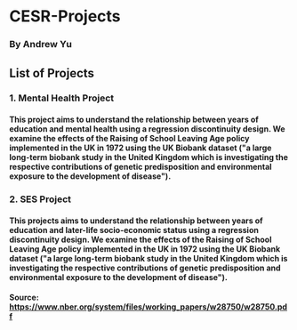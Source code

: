 # CESR-Projects
### By Andrew Yu

## List of Projects
### 1. Mental Health Project
#### This project aims to understand the relationship between years of education and mental health using a regression discontinuity design. We examine the effects of the Raising of School Leaving Age policy implemented in the UK in 1972 using the UK Biobank dataset ("a large long-term biobank study in the United Kingdom which is investigating the respective contributions of genetic predisposition and environmental exposure to the development of disease").

### 2. SES Project
#### This projects aims to understand the relationship between years of education and later-life socio-economic status using a regression discontinuity design. We examine the effects of the Raising of School Leaving Age policy implemented in the UK in 1972 using the UK Biobank dataset ("a large long-term biobank study in the United Kingdom which is investigating the respective contributions of genetic predisposition and environmental exposure to the development of disease").
#### Source: https://www.nber.org/system/files/working_papers/w28750/w28750.pdf
